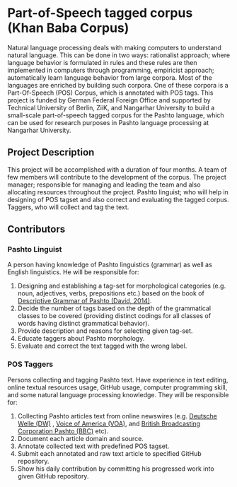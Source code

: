 # Part-of-Speech tagged corpus (Khan Baba Corpus)
Natural language processing deals with making computers to understand natural language. 
This can be done in two ways: rationalist approach; where language behavior is formulated 
in rules and these rules are then implemented in computers through programming, empiricist approach; 
automatically learn language behavior from large corpora. Most of the languages are enriched by building such corpora. 
One of these corpora is a Part-Of-Speech (POS) Corpus, which is annotated with POS tags. 
This project is funded by German Federal Foreign Office and supported by Technical University of Berlin, ZiiK, and Nangarhar
University to build a small-scale part-of-speech tagged corpus for the Pashto language, which can be used for research purposes
in Pashto language processing at Nangarhar University.

## Project Description
This project will be accomplished with a duration of four months. A team of few members will contribute to the development of
the corpus. The project manager; responsible for managing and leading the team and also allocating resources throughout the project. Pashto linguist; who will help in designing of POS tagset and also correct and evaluating the tagged corpus.
Taggers, who will collect and tag the text.

## Contributors
### Pashto Linguist
A person having knowledge of Pashto linguistics (grammar) as well as English linguistics.  He will be responsible for:
  1. Designing and establishing a tag-set for morphological categories (e.g. noun, adjectives, verbs, prepositions etc.) based
on the book of [Descriptive Grammar of Pashto (David, 2014)](https://books.google.com.af/books/about/Descriptive_Grammar_of_Pashto_and_its_Di.html?id=wS7nBQAAQBAJ&redir_esc=y).
  1. Decide the number of tags based on the depth of the grammatical classes to be covered (providing distinct codings for
                                                                                                      all classes of words having distinct grammatical behavior).
  1. Provide description and reasons for selecting given tag-set.
  1. Educate taggers about Pashto morphology.
  1. Evaluate and correct the text tagged with the wrong label.

### POS Taggers
Persons collecting and tagging Pashto text. Have experience in text editing, online textual resources usage, GitHub usage, 
computer programming skill, and some natural language processing knowledge. They will be responsible for:
  1. Collecting Pashto articles text from online newswires (e.g. [Deutsche Welle (DW)](http://www.dw.com/ps/دويچه-ويله-پښتو/s-11722)
, [Voice of America (VOA)](http://www.pashtovoa.com), and [British Broadcasting Corporation Pashto (BBC)](http://www.bbc.com/pashto) etc).
  1. Document each article domain and source.
  1. Annotate collected text with predefined POS tagset.
  1. Submit each annotated and raw text article to specified GitHub repository.
  1. Show his daily contribution by committing his progressed work into given GitHub repository. 

